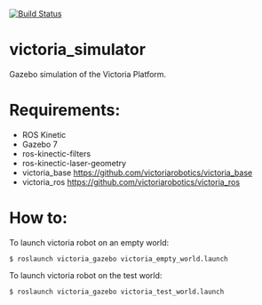 [![Build Status](https://travis-ci.org/victoriarobotics/victoria_simulator.svg?branch=master)](https://travis-ci.org/victoriarobotics/victoria_simulator)
# victoria_simulator
Gazebo simulation of the Victoria Platform.

# Requirements:

- ROS Kinetic
- Gazebo 7
- ros-kinectic-filters
- ros-kinectic-laser-geometry
- victoria_base https://github.com/victoriarobotics/victoria_base
- victoria_ros https://github.com/victoriarobotics/victoria_ros

# How to:

To launch victoria robot on an empty world:

```
$ roslaunch victoria_gazebo victoria_empty_world.launch
```

To launch victoria robot on the test world:

```
$ roslaunch victoria_gazebo victoria_test_world.launch 
```
